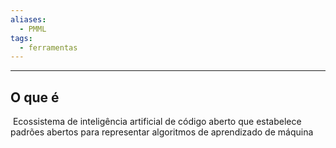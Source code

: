```yaml
---
aliases:
  - PMML
tags:
  - ferramentas
---
```

---
## O que é

 Ecossistema de inteligência artificial de código aberto que estabelece padrões abertos para representar algoritmos de aprendizado de máquina